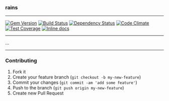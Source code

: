 [gem]: https://rubygems.org/gems/rains
[travis]: https://travis-ci.org/artemeff/rains
[gemnasium]: https://gemnasium.com/artemeff/rains
[codeclimate]: https://codeclimate.com/github/artemeff/rains
[inchpages]: http://inch-ci.org/github/artemeff/rains

### rains

---

[![Gem Version](https://badge.fury.io/rb/rains.svg)][gem]
[![Build Status](https://travis-ci.org/artemeff/rains.svg?branch=master)][travis]
[![Dependency Status](https://gemnasium.com/artemeff/rains.svg)][gemnasium]
[![Code Climate](https://codeclimate.com/github/artemeff/rains/badges/gpa.svg)][codeclimate]
[![Test Coverage](https://codeclimate.com/github/artemeff/rains/badges/coverage.svg)][codeclimate]
[![Inline docs](http://inch-ci.org/github/artemeff/rains.svg?branch=master&style=flat)][inchpages]

---

...

---

### Contributing

1. Fork it
2. Create your feature branch (`git checkout -b my-new-feature`)
3. Commit your changes (`git commit -am 'add some feature'`)
4. Push to the branch (`git push origin my-new-feature`)
5. Create new Pull Request

